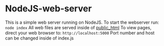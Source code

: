 # NodeJS-web-server
This is a simple web server running on NodeJS.
To start the webserver run: <code>node index</code>
All web files are served inside of <u>public_html</u>
To view pages, direct your web browser to: <code>http://localhost:5000</code>
Port number and host can be changed inside of index.js
